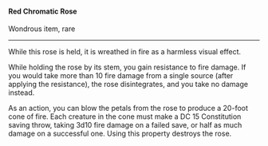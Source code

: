 #### Red Chromatic Rose

Wondrous item, rare

---

While this rose is held, it is wreathed in fire as a harmless visual effect.

While holding the rose by its stem, you gain resistance to fire damage. If you would take more than 10 fire damage from a single source (after applying the resistance), the rose disintegrates, and you take no damage instead.

As an action, you can blow the petals from the rose to produce a 20-foot cone of fire. Each creature in the cone must make a DC 15 Constitution saving throw, taking 3d10 fire damage on a failed save, or half as much damage on a successful one. Using this property destroys the rose.